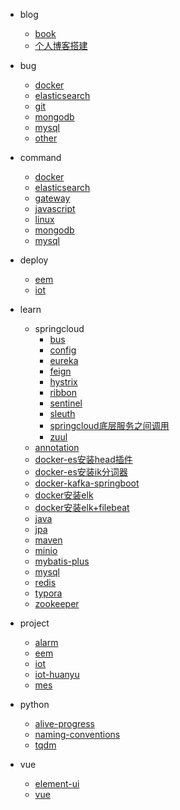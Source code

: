 <!-- docs/_sidebar.md --> 
* blog
    * [book](/blog/book.md)
    * [个人博客搭建](/blog/个人博客搭建.md)
    
* bug
  * [docker](/bug/docker.md)
  * [elasticsearch](/bug/elasticsearch.md)
  * [git](/bug/git.md)
  * [mongodb](/bug/mongodb.md)
  * [mysql](/bug/mysql.md)
  * [other](/bug/other.md)

* command
  * [docker](/command/docker.md)
  * [elasticsearch](/command/elasticsearch.md)
  * [gateway](/command/gateway.md)
  * [javascript](/command/javascript.md)
  * [linux](/command/linux.md)
  * [mongodb](/command/mongodb.md)
  * [mysql](/command/mysql.md)
  
* deploy
  * [eem](/deploy/eem.md)
  * [iot](/deploy/iot.md)

* learn
  * springcloud
    * [bus](/learn/springcloud/bus.md)
    * [config](/learn/springcloud/config.md)
    * [eureka](/learn/springcloud/eureka.md)
    * [feign](/learn/springcloud/feign.md)
    * [hystrix](/learn/springcloud/hystrix.md)
    * [ribbon](/learn/springcloud/ribbon.md)
    * [sentinel](/learn/springcloud/sentinel.md)
    * [sleuth](/learn/springcloud/sleuth.md)
    * [springcloud底层服务之间调用](/learn/springcloud/springcloud底层服务之间调用.md)
    * [zuul](/learn/springcloud/zuul.md)
  * [annotation](/learn/annotation.md)
  * [docker-es安装head插件](/learn/docker-es安装head插件.md)
  * [docker-es安装ik分词器](/learn/docker-es安装ik分词器.md)
  * [docker-kafka-springboot](/learn/docker-kafka-springboot.md)
  * [docker安装elk](/learn/docker安装elk.md)
  * [docker安装elk+filebeat](/learn/docker安装elk+filebeat.md)
  * [java](/learn/java.md)
  * [jpa](/learn/jpa.md)
  * [maven](/learn/maven.md)
  * [minio](/learn/minio.md)
  * [mybatis-plus](/learn/mybatis-plus.md)
  * [mysql](/learn/mysql.md)
  * [redis](/learn/redis.md)
  * [typora](/learn/typora.md)
  * [zookeeper](/zookeeper.md)

* project
  * [alarm](/project/alarm.md)
  * [eem](/project/eem.md)
  * [iot](/project/iot.md)
  * [iot-huanyu](/project/iot-huanyu.md)
  * [mes](/project/mes.md)
  
* python
  * [alive-progress](/python/alive-progress.md)
  * [naming-conventions](/python/naming-conventions.md)
  * [tqdm](/python/tqdm.md)
  
* vue
  * [element-ui](/vue/element-ui.md)
  * [vue](/vue/vue.md)